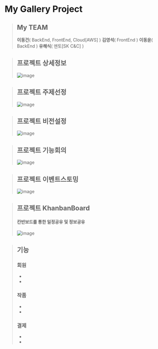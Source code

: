 # My Gallery Project

 > ## My TEAM
 > **이동건**( BackEnd, FrontEnd, Cloud[AWS] ) **김영석**( FrontEnd ) **이동윤**( BackEnd ) **유해식**( 멘토[SK C&C] )

 > ## 프로젝트 상세정보
 > ![image](https://user-images.githubusercontent.com/87507644/153648092-54b1718b-53ee-4b93-99f9-2c63f9f32366.png)

 > ## 프로젝트 주제선정
 > ![image](https://user-images.githubusercontent.com/87507644/153768486-a1ea04ec-64ef-41da-8400-2d1cac98ba42.JPG)

 > ## 프로젝트 비전설정
 > ![image](https://user-images.githubusercontent.com/87507644/153768479-27a2aa10-b63c-4ae4-a8dc-cd886187362b.JPG)

 > ## 프로젝트 기능회의
 > ![image](https://user-images.githubusercontent.com/87507644/153768485-24027788-74e0-447b-a7d2-38cfc931cf34.JPG)

 > ## 프로젝트 이벤트스토밍
 > ![image](https://user-images.githubusercontent.com/87507644/153768483-8baa6fd5-b9d9-463d-941b-88ee8aa3127e.JPG)

 > ## 프로젝트 KhanbanBoard
 > #### 칸반보드를 통한 일정공유 및 정보공유
 > ![image](https://user-images.githubusercontent.com/87507644/153768487-f2be76d0-cf0b-44fd-8594-ba4ed2db7c62.JPG)

 > ## 기능
 >
 > ### 회원
 > * 
 > *
 > ### 작품
 > * 
 > *
 > ### 결제
 > * 
 > *

